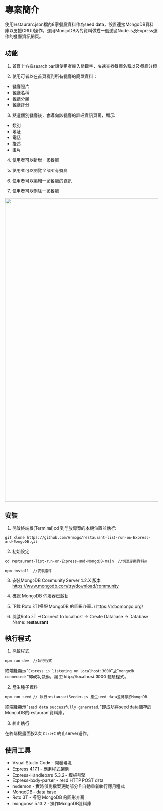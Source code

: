 # 專案簡介
使用restaurant.json檔內8家餐廳資料作為seed data，設置連接MongoDB資料庫以支援CRUD操作，運用MongoDB內的資料做成一個透過Node.js及Express運作的餐廳資訊網頁。

## 功能
1. 首頁上方有search bar讓使用者輸入關鍵字，快速查找餐廳名稱以及餐廳分類

2. 使用可者以在首頁看到所有餐廳的簡單資料：
  - 餐廳照片
  - 餐廳名稱
  - 餐廳分類
  - 餐廳評分

3. 點選個別餐廳後，會導向該餐廳的詳細資訊頁面，顯示:
  - 類別
  - 地址
  - 電話
  - 描述
  - 圖片  

4. 使用者可以新增一家餐廳

5. 使用者可以瀏覽全部所有餐廳

6. 使用者可以編輯一家餐廳的資訊

7. 使用者可以刪除一家餐廳

<img src="./public/img/demo.gif" width="1000"></img>

## 安裝
1. 開啟終端機(Terminal)cd 到存放專案的本機位置並執行:
```
git clone https://github.com/Armogo/restaurant-list-run-on-Express-and-MongoDB.git
```

2. 初始設定

```
cd restaurant-list-run-on-Express-and-MongoDB-main  //切至專案資料夾

npm install  //安裝套件
```

3. 安裝MongoDB Community Server 4.2.X 版本 https://www.mongodb.com/try/download/community

4. 確認 MongoDB 伺服器已啟動

5. 下載 Roto 3T(搭配 MongoDB 的圖形介面。) https://robomongo.org/

6. 開啟Roto 3T ->Connect to localhost -> Create Database -> Database Name: **restaurant**

## 執行程式
1. 開啟程式

```
npm run dev  //執行程式
```
終端機顯示"`Express is listening on localhost:3000`"及"`mongodb connected!`"即成功啟動，請至 http://localhost:3000 體驗程式。


2. 產生種子資料
```
npm run seed // 執行restaurantSeeder.js 產生seed data並儲存於MongoDB
```
終端機顯示"`seed data successfully generated.`"即成功將seed data儲存於MongoDB的restaurant資料庫。

3. 終止執行

在終端機畫面按2次 `Ctrl+C` 終止server運作。

## 使用工具
- Visual Studio Code - 開發環境
- Express 4.17.1 - 應用程式架構
- Express-Handlebars 5.3.2 - 模板引擎
- Express-body-parser - read HTTP POST data
- nodemon - 實時偵測檔案更動部分且自動重新執行應用程式
- MongoDB - data base
- Roto 3T - 搭配 MongoDB 的圖形介面
- mongoose 5.13.2 - 操作MongoDB資料庫